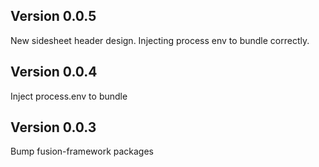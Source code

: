 ## Version 0.0.5
New sidesheet header design.
Injecting process env to bundle correctly. 

## Version 0.0.4
Inject process.env to bundle

## Version 0.0.3
Bump fusion-framework packages

